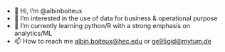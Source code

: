 - 👋 Hi, I’m @albinboiteux
- 👀 I’m interested in the use of data for business & operational purpose
- 🌱 I’m currently learning python/R with a strong emphasis on analytics/ML
- 📫 How to reach me albin.boiteux@hec.edu or ge95gid@mytum.de
